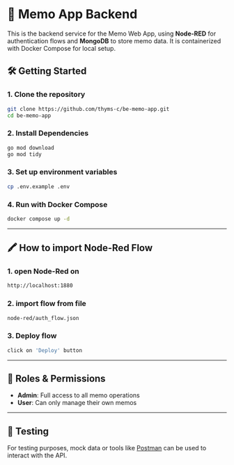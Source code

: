 # 🧠 Memo App Backend

This is the backend service for the Memo Web App, using **Node-RED** for authentication flows and **MongoDB** to store memo data. It is containerized with Docker Compose for local setup.

## 🛠️ Getting Started

### 1. Clone the repository

```bash
git clone https://github.com/thyms-c/be-memo-app.git
cd be-memo-app
```

### 2. Install Dependencies
```bash
go mod download
go mod tidy
```

### 3. Set up environment variables

```bash
cp .env.example .env
```

### 4. Run with Docker Compose

```bash
docker compose up -d
```
---

## 🖍️ How to import Node-Red Flow

### 1. open Node-Red on 

```bash
http://localhost:1880
```

### 2. import flow from file
```bash
node-red/auth_flow.json
```

### 3. Deploy flow 
```bash
click on 'Deploy' button
```
---


## 🔐 Roles & Permissions

- **Admin**: Full access to all memo operations
- **User**: Can only manage their own memos

---

## 🧪 Testing

For testing purposes, mock data or tools like [Postman](https://www.postman.com/) can be used to interact with the API.

